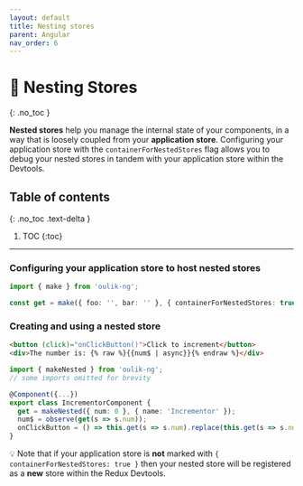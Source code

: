 ```yaml
---
layout: default
title: Nesting stores
parent: Angular
nav_order: 6
---
```


# 🥚 Nesting Stores
{: .no_toc }

**Nested stores** help you manage the internal state of your components, in a way that is loosely coupled from your **application store**. Configuring your application store with the `containerForNestedStores` flag allows you to debug your nested stores in tandem with your application store within the Devtools.

## Table of contents
{: .no_toc .text-delta }

1. TOC
{:toc}

---

### Configuring your application store to host nested stores
```ts
import { make } from 'oulik-ng';

const get = make({ foo: '', bar: '' }, { containerForNestedStores: true })
```

### Creating and using a nested store
```html
<button (click)="onClickButton()">Click to increment</button>
<div>The number is: {% raw %}{{num$ | async}}{% endraw %}</div>
```
```ts
import { makeNested } from 'oulik-ng';
// some imports omitted for brevity

@Component({...})
export class IncrementorComponent {
  get = makeNested({ num: 0 }, { name: 'Incrementor' });
  num$ = observe(get(s => s.num));
  onClickButton = () => this.get(s => s.num).replace(this.get(s => s.num).read() + 1);
}
```
💡 Note that if your application store is **not** marked with `{ containerForNestedStores: true }` then your nested store will be registered as a **new** store within the Redux Devtools.